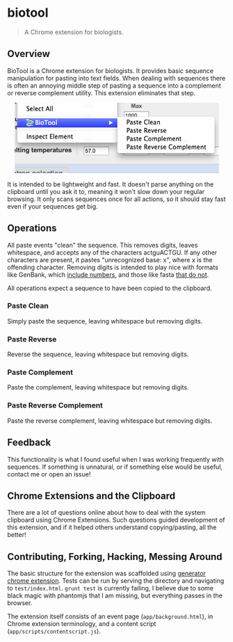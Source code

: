 # biotool

> A Chrome extension for biologists.

## Overview

BioTool is a Chrome extension for biologists. It provides basic sequence
manipulation for pasting into text fields. When dealing with sequences there is
often an annoying middle step of pasting a sequence into a complement or
reverse complement utility. This extension eliminates that step.

<p align="center">
    <img alt="BioTool at work in a context menu" src="images/contextMenuSample.png">
</p>

It is intended to be lightweight and fast. It doesn't parse anything on the
clipboard until you ask it to, meaning it won't slow down your regular
browsing. It only scans sequences once for all actions, so it should stay fast
even if your sequences get big.

## Operations

All paste events "clean" the sequence. This removes digits, leaves whitespace,
and accepts any of the characters actguACTGU. If any other characters are
present, it pastes "unrecognized base: x", where x is the offending character.
Removing digits is intended to play nice with formats like GenBank, which
[include numbers](http://www.ncbi.nlm.nih.gov/nuccore/NC_000083.6?report=genbank&from=35506032&to=35510777), and those like fasta [that do not](http://www.ncbi.nlm.nih.gov/nuccore/NC_000083.6?report=fasta&log$=seqview&from=35506032&to=35510777).

All operations expect a sequence to have been copied to the clipboard.

### Paste Clean

Simply paste the sequence, leaving whitespace but removing digits.

### Paste Reverse

Reverse the sequence, leaving whitespace but removing digits.

### Paste Complement

Paste the complement, leaving whitespace but removing digits.

### Paste Reverse Complement

Paste the reverse complement, leaving whitespace but removing digits.

## Feedback

This functionality is what I found useful when I was working frequently with
sequences. If something is unnatural, or if something else would be useful,
contact me or open an issue!

## Chrome Extensions and the Clipboard

There are a lot of questions online about how to deal with the system clipboard
using Chrome Extensions. Such questions guided development of this extension,
and if it helped others understand copying/pasting, all the better!

## Contributing, Forking, Hacking, Messing Around

The basic structure for the extension was scaffolded using [generator chrome
extension](https://github.com/yeoman/generator-chrome-extension). Tests can be
run by serving the directory and navigating to `test/index.html`. `grunt test`
is currently failing, I believe due to some black magic with phantomjs that I
am missing, but everything passes in the browser.

The extension itself consists of an event page (`app/background.html`), in
Chrome extension terminology, and a content script
(`app/scripts/contentscript.js`).
